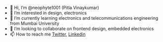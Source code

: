 - 👋 Hi, I’m @neophyte1001 (Pitla Vinaykumar)
- 👀 I’m interested in design, electronics
- 🌱 I’m currently learning electronics and telecommunications engineering from Mumbai University
- 💞️ I’m looking to collaborate on frontend design, embedded electronics
- 📫 How to reach me [Twitter](https://twitter.com/VinaykumarPitla), [Linkedin](https://www.linkedin.com/in/vinaykumar-pitla-b3931518a/)

<!---
neophyte1001/neophyte1001 is a ✨ special ✨ repository because its `README.md` (this file) appears on your GitHub profile.
You can click the Preview link to take a look at your changes.
--->
